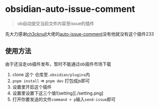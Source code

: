 # obsidian-auto-issue-comment
> ob自动提交当前文件内容至issue的插件

先大力感谢[ch3cknull](https://github.com/ch3cknull)大佬的[auto-issue-comment](https://github.com/ch3cknull/auto-issue-comment)没有他就没有这个插件233

## 使用方法
由于还没走ob插件发布，暂时不能通过ob插件市场下载
1. clone 这个 仓库至`.obsidian/plugins`内
2. `pnpm install` => `pnpm dev` 打包成js即可
3. 设置里开启这个插件
4. 设置里设置下这三个值![setting][./setting.png]
5. 打开你要发送的文件`command + p`输入`send-issue`即可
